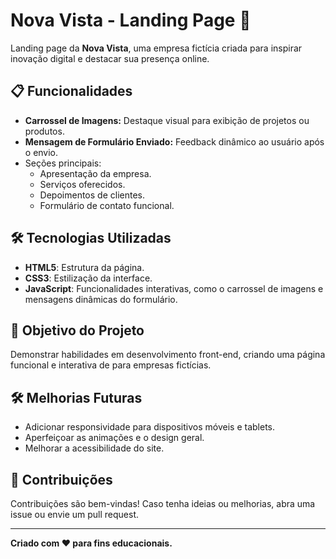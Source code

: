 # Nova Vista - Landing Page 🌟  

Landing page da **Nova Vista**, uma empresa fictícia criada para inspirar inovação digital e destacar sua presença online.  

## 📋 Funcionalidades  
- **Carrossel de Imagens:** Destaque visual para exibição de projetos ou produtos.  
- **Mensagem de Formulário Enviado:** Feedback dinâmico ao usuário após o envio.  
- Seções principais:  
  - Apresentação da empresa.  
  - Serviços oferecidos.  
  - Depoimentos de clientes.  
  - Formulário de contato funcional.  

## 🛠️ Tecnologias Utilizadas  
- **HTML5**: Estrutura da página.  
- **CSS3**: Estilização da interface.  
- **JavaScript**: Funcionalidades interativas, como o carrossel de imagens e mensagens dinâmicas do formulário.  

## 📌 Objetivo do Projeto  
Demonstrar habilidades em desenvolvimento front-end, criando uma página funcional e interativa de para empresas fictícias.  

## 🛠️ Melhorias Futuras  
- Adicionar responsividade para dispositivos móveis e tablets.  
- Aperfeiçoar as animações e o design geral.  
- Melhorar a acessibilidade do site.  

## 🤝 Contribuições  
Contribuições são bem-vindas! Caso tenha ideias ou melhorias, abra uma issue ou envie um pull request.  

---  
**Criado com ❤️ para fins educacionais.**  
